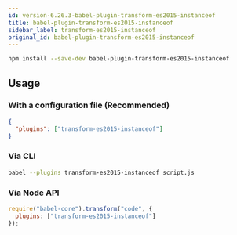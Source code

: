 ```yaml
---
id: version-6.26.3-babel-plugin-transform-es2015-instanceof
title: babel-plugin-transform-es2015-instanceof
sidebar_label: transform-es2015-instanceof
original_id: babel-plugin-transform-es2015-instanceof
---
```


```sh
npm install --save-dev babel-plugin-transform-es2015-instanceof
```

## Usage

### With a configuration file (Recommended)

```json
{
  "plugins": ["transform-es2015-instanceof"]
}
```

### Via CLI

```sh
babel --plugins transform-es2015-instanceof script.js
```

### Via Node API

```javascript
require("babel-core").transform("code", {
  plugins: ["transform-es2015-instanceof"]
});
```

